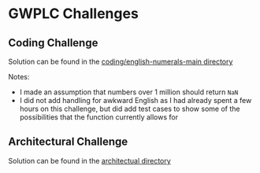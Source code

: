 # GWPLC Challenges

## Coding Challenge

Solution can be found in the [coding/english-numerals-main directory](./coding/english-numerals-main/)

Notes:

- I made an assumption that numbers over 1 million should return `NaN`
- I did not add handling for awkward English as I had already spent a few hours on this challenge, but did add test cases to show some of the possibilities that the function currently allows for


## Architectural Challenge

Solution can be found in the [architectual directory](./architectural/)
